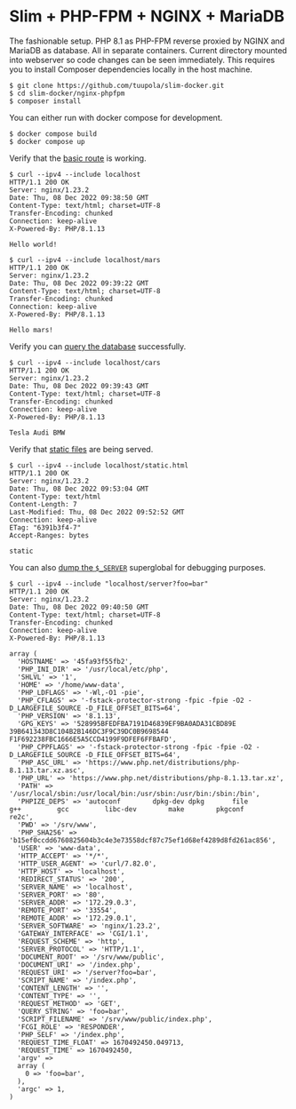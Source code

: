 # Slim + PHP-FPM + NGINX + MariaDB

The fashionable setup. PHP 8.1 as PHP-FPM reverse proxied by NGINX and MariaDB as database. All in separate containers. Current directory mounted into webserver so code changes can be seen immediately. This requires you to install Composer dependencies locally in the host machine.

```
$ git clone https://github.com/tuupola/slim-docker.git
$ cd slim-docker/nginx-phpfpm
$ composer install
```

You can either run with docker compose for development.

```
$ docker compose build
$ docker compose up
```

Verify that the [basic route](https://github.com/tuupola/slim-docker/blob/apache-php/app.php#L43-L51) is working.

```
$ curl --ipv4 --include localhost
HTTP/1.1 200 OK
Server: nginx/1.23.2
Date: Thu, 08 Dec 2022 09:38:50 GMT
Content-Type: text/html; charset=UTF-8
Transfer-Encoding: chunked
Connection: keep-alive
X-Powered-By: PHP/8.1.13

Hello world!

$ curl --ipv4 --include localhost/mars
HTTP/1.1 200 OK
Server: nginx/1.23.2
Date: Thu, 08 Dec 2022 09:39:22 GMT
Content-Type: text/html; charset=UTF-8
Transfer-Encoding: chunked
Connection: keep-alive
X-Powered-By: PHP/8.1.13

Hello mars!
```

Verify you can [query the database](https://github.com/tuupola/slim-docker/blob/apache-php/app.php#L26-L41) successfully.

```
$ curl --ipv4 --include localhost/cars
HTTP/1.1 200 OK
Server: nginx/1.23.2
Date: Thu, 08 Dec 2022 09:39:43 GMT
Content-Type: text/html; charset=UTF-8
Transfer-Encoding: chunked
Connection: keep-alive
X-Powered-By: PHP/8.1.13

Tesla Audi BMW
```

Verify that [static files](https://github.com/tuupola/slim-docker/blob/apache-php/public/static.html) are being served.

```
$ curl --ipv4 --include localhost/static.html
HTTP/1.1 200 OK
Server: nginx/1.23.2
Date: Thu, 08 Dec 2022 09:53:04 GMT
Content-Type: text/html
Content-Length: 7
Last-Modified: Thu, 08 Dec 2022 09:52:52 GMT
Connection: keep-alive
ETag: "6391b3f4-7"
Accept-Ranges: bytes

static
```

You can also [dump the `$_SERVER`](https://github.com/tuupola/slim-docker/blob/apache-php/app.php#L17-L24) superglobal for debugging purposes.

```
$ curl --ipv4 --include "localhost/server?foo=bar"
HTTP/1.1 200 OK
Server: nginx/1.23.2
Date: Thu, 08 Dec 2022 09:40:50 GMT
Content-Type: text/html; charset=UTF-8
Transfer-Encoding: chunked
Connection: keep-alive
X-Powered-By: PHP/8.1.13

array (
  'HOSTNAME' => '45fa93f55fb2',
  'PHP_INI_DIR' => '/usr/local/etc/php',
  'SHLVL' => '1',
  'HOME' => '/home/www-data',
  'PHP_LDFLAGS' => '-Wl,-O1 -pie',
  'PHP_CFLAGS' => '-fstack-protector-strong -fpic -fpie -O2 -D_LARGEFILE_SOURCE -D_FILE_OFFSET_BITS=64',
  'PHP_VERSION' => '8.1.13',
  'GPG_KEYS' => '528995BFEDFBA7191D46839EF9BA0ADA31CBD89E 39B641343D8C104B2B146DC3F9C39DC0B9698544 F1F692238FBC1666E5A5CCD4199F9DFEF6FFBAFD',
  'PHP_CPPFLAGS' => '-fstack-protector-strong -fpic -fpie -O2 -D_LARGEFILE_SOURCE -D_FILE_OFFSET_BITS=64',
  'PHP_ASC_URL' => 'https://www.php.net/distributions/php-8.1.13.tar.xz.asc',
  'PHP_URL' => 'https://www.php.net/distributions/php-8.1.13.tar.xz',
  'PATH' => '/usr/local/sbin:/usr/local/bin:/usr/sbin:/usr/bin:/sbin:/bin',
  'PHPIZE_DEPS' => 'autoconf 		dpkg-dev dpkg 		file 		g++ 		gcc 		libc-dev 		make 		pkgconf 		re2c',
  'PWD' => '/srv/www',
  'PHP_SHA256' => 'b15ef0ccdd6760825604b3c4e3e73558dcf87c75ef1d68ef4289d8fd261ac856',
  'USER' => 'www-data',
  'HTTP_ACCEPT' => '*/*',
  'HTTP_USER_AGENT' => 'curl/7.82.0',
  'HTTP_HOST' => 'localhost',
  'REDIRECT_STATUS' => '200',
  'SERVER_NAME' => 'localhost',
  'SERVER_PORT' => '80',
  'SERVER_ADDR' => '172.29.0.3',
  'REMOTE_PORT' => '33554',
  'REMOTE_ADDR' => '172.29.0.1',
  'SERVER_SOFTWARE' => 'nginx/1.23.2',
  'GATEWAY_INTERFACE' => 'CGI/1.1',
  'REQUEST_SCHEME' => 'http',
  'SERVER_PROTOCOL' => 'HTTP/1.1',
  'DOCUMENT_ROOT' => '/srv/www/public',
  'DOCUMENT_URI' => '/index.php',
  'REQUEST_URI' => '/server?foo=bar',
  'SCRIPT_NAME' => '/index.php',
  'CONTENT_LENGTH' => '',
  'CONTENT_TYPE' => '',
  'REQUEST_METHOD' => 'GET',
  'QUERY_STRING' => 'foo=bar',
  'SCRIPT_FILENAME' => '/srv/www/public/index.php',
  'FCGI_ROLE' => 'RESPONDER',
  'PHP_SELF' => '/index.php',
  'REQUEST_TIME_FLOAT' => 1670492450.049713,
  'REQUEST_TIME' => 1670492450,
  'argv' =>
  array (
    0 => 'foo=bar',
  ),
  'argc' => 1,
)
```